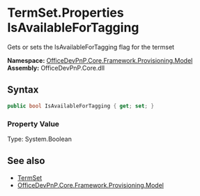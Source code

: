 # TermSet.Properties IsAvailableForTagging
 Gets or sets the IsAvailableForTagging flag for the termset   

**Namespace:** [OfficeDevPnP.Core.Framework.Provisioning.Model](OfficeDevPnP.Core.Framework.Provisioning.Model.md)  
**Assembly:** OfficeDevPnP.Core.dll  
## Syntax
```C#
public bool IsAvailableForTagging { get; set; }
```

### Property Value
Type: System.Boolean  

## See also
- [TermSet](OfficeDevPnP.Core.Framework.Provisioning.Model.TermSet.md) 
- [OfficeDevPnP.Core.Framework.Provisioning.Model](OfficeDevPnP.Core.Framework.Provisioning.Model.md) 
